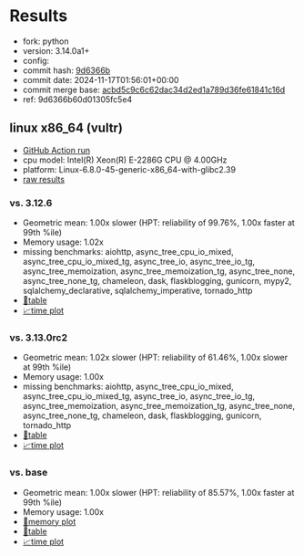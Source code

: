 # Results

- fork: python
- version: 3.14.0a1+
- config: 
- commit hash: [9d6366b](https://github.com/python/cpython/commit/9d6366b)
- commit date: 2024-11-17T01:56:01+00:00
- commit merge base: [acbd5c9c6c62dac34d2ed1a789d36fe61841c16d](https://github.com/python/cpython/commit/acbd5c9c6c62dac34d2ed1a789d36fe61841c16d)
- ref: 9d6366b60d01305fc5e4

## linux x86_64 (vultr)

- [GitHub Action run](https://github.com/facebookexperimental/free-threading-benchmarking/actions/runs/11917864398)
- cpu model: Intel(R) Xeon(R) E-2286G CPU @ 4.00GHz
- platform: Linux-6.8.0-45-generic-x86_64-with-glibc2.39
- [raw results](bm-20241117-vultr-x86_64-python-9d6366b60d01305fc5e4-3.14.0a1%2B-9d6366b.json)

### vs. 3.12.6

- Geometric mean: 1.00x slower (HPT: reliability of 99.76%, 1.00x faster at 99th %ile)
- Memory usage: 1.02x
- missing benchmarks: aiohttp, async_tree_cpu_io_mixed, async_tree_cpu_io_mixed_tg, async_tree_io, async_tree_io_tg, async_tree_memoization, async_tree_memoization_tg, async_tree_none, async_tree_none_tg, chameleon, dask, flaskblogging, gunicorn, mypy2, sqlalchemy_declarative, sqlalchemy_imperative, tornado_http
- [📄table](bm-20241117-vultr-x86_64-python-9d6366b60d01305fc5e4-3.14.0a1%2B-9d6366b-vs-3.12.6.md)
- [📈time plot](bm-20241117-vultr-x86_64-python-9d6366b60d01305fc5e4-3.14.0a1%2B-9d6366b-vs-3.12.6.svg)

### vs. 3.13.0rc2

- Geometric mean: 1.02x slower (HPT: reliability of 61.46%, 1.00x slower at 99th %ile)
- Memory usage: 1.00x
- missing benchmarks: aiohttp, async_tree_cpu_io_mixed, async_tree_cpu_io_mixed_tg, async_tree_io, async_tree_io_tg, async_tree_memoization, async_tree_memoization_tg, async_tree_none, async_tree_none_tg, chameleon, dask, flaskblogging, gunicorn, tornado_http
- [📄table](bm-20241117-vultr-x86_64-python-9d6366b60d01305fc5e4-3.14.0a1%2B-9d6366b-vs-3.13.0rc2.md)
- [📈time plot](bm-20241117-vultr-x86_64-python-9d6366b60d01305fc5e4-3.14.0a1%2B-9d6366b-vs-3.13.0rc2.svg)

### vs. base

- Geometric mean: 1.00x slower (HPT: reliability of 85.57%, 1.00x faster at 99th %ile)
- Memory usage: 1.00x
- [🧠memory plot](bm-20241117-vultr-x86_64-python-9d6366b60d01305fc5e4-3.14.0a1%2B-9d6366b-vs-base-mem.svg)
- [📄table](bm-20241117-vultr-x86_64-python-9d6366b60d01305fc5e4-3.14.0a1%2B-9d6366b-vs-base.md)
- [📈time plot](bm-20241117-vultr-x86_64-python-9d6366b60d01305fc5e4-3.14.0a1%2B-9d6366b-vs-base.svg)


